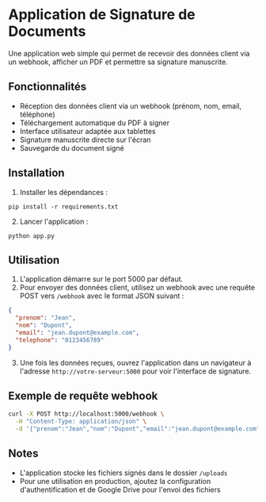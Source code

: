 # Application de Signature de Documents

Une application web simple qui permet de recevoir des données client via un webhook, afficher un PDF et permettre sa signature manuscrite.

## Fonctionnalités

- Réception des données client via un webhook (prénom, nom, email, téléphone)
- Téléchargement automatique du PDF à signer
- Interface utilisateur adaptée aux tablettes
- Signature manuscrite directe sur l'écran
- Sauvegarde du document signé

## Installation

1. Installer les dépendances :
```
pip install -r requirements.txt
```

2. Lancer l'application :
```
python app.py
```

## Utilisation

1. L'application démarre sur le port 5000 par défaut.
2. Pour envoyer des données client, utilisez un webhook avec une requête POST vers `/webhook` avec le format JSON suivant :
```json
{
  "prenom": "Jean",
  "nom": "Dupont",
  "email": "jean.dupont@example.com",
  "telephone": "0123456789"
}
```

3. Une fois les données reçues, ouvrez l'application dans un navigateur à l'adresse `http://votre-serveur:5000` pour voir l'interface de signature.

## Exemple de requête webhook

```bash
curl -X POST http://localhost:5000/webhook \
  -H "Content-Type: application/json" \
  -d '{"prenom":"Jean","nom":"Dupont","email":"jean.dupont@example.com","telephone":"0123456789"}'
```

## Notes

- L'application stocke les fichiers signés dans le dossier `/uploads`
- Pour une utilisation en production, ajoutez la configuration d'authentification et de Google Drive pour l'envoi des fichiers

